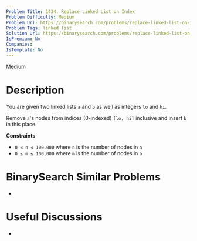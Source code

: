 ```yaml
---
Problem Title: 1434. Replace Linked List on Index
Problem Difficulty: Medium
Problem Url: https://binarysearch.com/problems/replace-linked-list-on-index/
Problem Tags: linked list
Solution Url: https://binarysearch.com/problems/replace-linked-list-on-index/solutions/
IsPremium: No
Companies: 
IsTemplate: No
---
```


<span style="color: ;">Medium</span>

# Description

You are given two linked lists `a` and `b` as well as integers `lo` and `hi`.

Remove `a`'s nodes from indices (0-indexed) `[lo, hi]` inclusive and insert `b` in this place.

**Constraints**
- `0 ≤ n ≤ 100,000` where `n` is the number of nodes in `a`
- `0 ≤ m ≤ 100,000` where `m` is the number of nodes in `b`

# BinarySearch Similar Problems

- []()

# Useful Discussions

- []()
